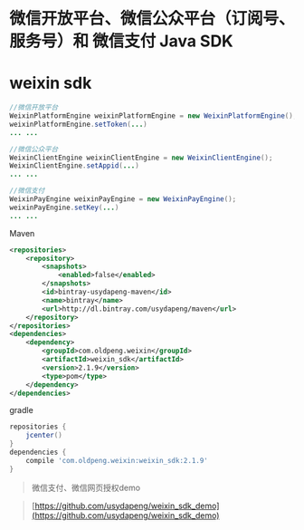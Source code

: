 # 微信开放平台、微信公众平台（订阅号、服务号）和 微信支付 Java SDK
# weixin sdk

```java
//微信开放平台
WeixinPlatformEngine weixinPlatformEngine = new WeixinPlatformEngine();
weixinPlatformEngine.setToken(...)
... ...

//微信公众平台
WeixinClientEngine weixinClientEngine = new WeixinClientEngine();
WeixinClientEngine.setAppid(...)
... ...

//微信支付
WeixinPayEngine weixinPayEngine = new WeixinPayEngine();
weixinPayEngine.setKey(...)
... ...
```


Maven
```xml
<repositories>
    <repository>
        <snapshots>
            <enabled>false</enabled>
        </snapshots>
        <id>bintray-usydapeng-maven</id>
        <name>bintray</name>
        <url>http://dl.bintray.com/usydapeng/maven</url>
    </repository>
</repositories>
<dependencies>
    <dependency>
        <groupId>com.oldpeng.weixin</groupId>
        <artifactId>weixin_sdk</artifactId>
        <version>2.1.9</version>
        <type>pom</type>
    </dependency>
</dependencies>
```

gradle
```gradle
repositories {
    jcenter()
}
dependencies {
    compile 'com.oldpeng.weixin:weixin_sdk:2.1.9'
}
```



>微信支付、微信网页授权demo

>[https://github.com/usydapeng/weixin_sdk_demo](https://github.com/usydapeng/weixin_sdk_demo)
